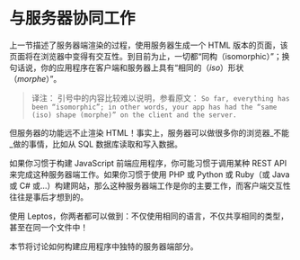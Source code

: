# 与服务器协同工作

上一节描述了服务器端渲染的过程，使用服务器生成一个 HTML 版本的页面，该页面将在浏览器中变得有交互性。到目前为止，一切都“同构（isomorphic）”；换句话说，你的应用程序在客户端和服务器上具有“相同的（_iso_）形状（_morphe_）”。

> 译注： 引号中的内容比较难以说明，参看原文： `So far, everything has been “isomorphic”; in other words, your app has had the “same (iso) shape (morphe)” on the client and the server.`

但服务器的功能远不止渲染 HTML！事实上，服务器可以做很多你的浏览器_不能_做的事情，比如从 SQL 数据库读取和写入数据。

如果你习惯于构建 JavaScript 前端应用程序，你可能习惯于调用某种 REST API 来完成这种服务器端工作。如果你习惯于使用 PHP 或 Python 或 Ruby（或 Java 或 C# 或...）构建网站，那么这种服务器端工作是你的主要工作，而客户端交互性往往是事后才想到的。

使用 Leptos，你两者都可以做到：不仅使用相同的语言，不仅共享相同的类型，甚至在同一个文件中！

本节将讨论如何构建应用程序中独特的服务器端部分。
